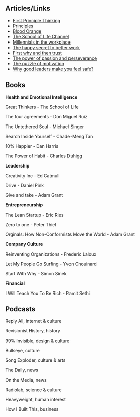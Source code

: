 ## **Articles/Links** 

* [First Principle Thinking](https://waitbutwhy.com/2015/11/the-cook-and-the-chef-musks-secret-sauce.html)
* [Principles](https://benperove.com/wp-content/uploads/2014/12/principles.pdf)
* [Blood Orange](https://www.youtube.com/watch?v=DfZMvTHJLUs)
* [The School of Life Channel](https://www.youtube.com/user/schooloflifechannel)
* [Millennials in the workplace](https://www.youtube.com/watch?v=hER0Qp6QJNU)
* [The happy secret to better work](https://www.ted.com/talks/shawn_achor_the_happy_secret_to_better_work)
* [First why and then trust](https://www.youtube.com/watch?v=4VdO7LuoBzM)
* [The power of passion and perseverance](https://www.ted.com/talks/angela_lee_duckworth_grit_the_power_of_passion_and_perseverance)
* [The puzzle of motivation](https://www.ted.com/talks/dan_pink_on_motivation)
* [Why good leaders make you feel safe?](https://www.ted.com/talks/simon_sinek_why_good_leaders_make_you_feel_safe)


## **Books** 


**Health and Emotional Intelligence**

Great Thinkers - The School of Life 

The four agreements - Don Miguel Ruiz 

The Untethered Soul - Michael Singer 

Search Inside Yourself - Chade-Meng Tan 

10% Happier - Dan Harris 

The Power of Habit - Charles Duhigg 


**Leadership** 

Creativity Inc - Ed Catmull 

Drive - Daniel Pink 

Give and take - Adam Grant 


**Entrepreneurship**

The Lean Startup - Eric Ries 

Zero to one - Peter Thiel 

Orginals: How Non-Conformists Move the World - Adam Grant 


**Company Culture** 

Reinventing Organizations - Frederic Laloux

Let My People Go Surfing - Yvon Chouinard 

Start With Why - Simon Sinek 


**Financial** 

I Will Teach You To Be Rich - Ramit Sethi 


## **Podcasts** 
Reply All, internet & culture

Revisionist History, history

99% Invisible, design & culture

Bullseye, culture

Song Exploder, culture & arts

The Daily, news

On the Media, news

Radiolab, science & culture

Heavyweight, human interest

How I Built This, business
